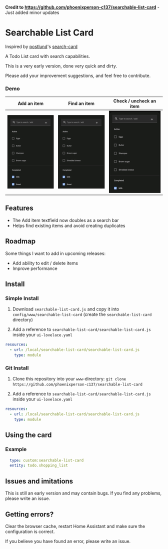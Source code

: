 **Credit to https://github.com/phoenixperson-c137/searchable-list-card** - Just added minor updates

# Searchable List Card

Inspired by [postlund](https://github.com/postlund)'s [search-card](https://github.com/postlund/search-card)

A Todo List card with search capabilities.

This is a very early version, done very quick and dirty.

Please add your improvement suggestions, and feel free to contribute.

### Demo

| Add an item | Find an item | Check / uncheck an item |
|-------------|-------------|-------------|
| ![Add an item](images/add_item.gif) | ![Find an item](images/find_item.gif) | ![Check / uncheck an item](images/check_uncheck_item.gif)

## Features

* The Add item textfield now doubles as a search bar
* Helps find existing items and avoid creating duplicates

## Roadmap

Some things I want to add in upcoming releases:

* Add ability to edit / delete items
* Improve performance

## Install

### Simple Install

1. Download `searchable-list-card.js` and copy it into `config/www/searchable-list-card` (create the `searchable-list-card` directory)

2. Add a reference to `searchable-list-card/searchable-list-card.js` inside your `ui-lovelace.yaml`

  ```yaml
  resources:
    - url: /local/searchable-list-card/searchable-list-card.js
      type: module
  ```

### Git Install

1. Clone this repository into your `www`-directory: `git clone https://github.com/phoenixperson-c137/searchable-list-card`

2. Add a reference to `searchable-list-card/searchable-list-card.js` inside your `ui-lovelace.yaml`

  ```yaml
  resources:
    - url: /local/searchable-list-card/searchable-list-card.js
      type: module
  ```

<!-- ## HACS

Look for `Searchable List Card` in the store. -->

<!-- ## Updating

If you...

* manually copied the files, just download the latest files and overwrite what you already have
* cloned the repository from Github, just do `git pull` to update

... and increase `?v=X` to `?vX+1`. -->

## Using the card

<!-- ### Options

| Name | Type | Default | Description |
|------|------|---------|-------------|
| max_results | integer | 10 | Max results to show by default
| actions | Object | optional | Custom defined actions
| search_text | String | "Type to search..." | Override of placeholder text
| included_domains | Array of String | optional | Only show entities from defined domains. Cannot be set together with `excluded_domains`.
| excluded_domains | Array of String | optional | Don't show entities from defined domains. Cannot be set together with `included_domains`.

### Actions

You can define custom actions that will call a service (if it exists) with the input. Matching is done via regular expressions and {1}, {2}, {3}, etc. will be replaced by the corresponding group. See example below for inspiration. -->

### Example

  ```yaml
    type: custom:searchable-list-card
    entity: todo.shopping_list
  ```

## Issues and imitations

This is still an early version and may contain bugs. If you find any problems, please write an issue.

## Getting errors?

Clear the browser cache, restart Home Assistant and make sure the configuration is correct.

If you believe you have found an error, please write an issue.
